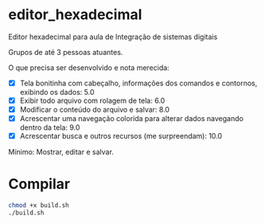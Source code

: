 # editor_hexadecimal
Editor hexadecimal para aula de Integração de sistemas digitais

Grupos de até 3 pessoas atuantes.

O que precisa ser desenvolvido e nota merecida:
- [X] Tela bonitinha com cabeçalho, informações dos comandos e contornos, exibindo os dados: 5.0
- [X] Exibir todo arquivo com rolagem de tela: 6.0
- [X] Modificar o conteúdo do arquivo e salvar: 8.0
- [X] Acrescentar uma navegação colorida para alterar dados navegando dentro da tela: 9.0
- [X] Acrescentar busca e outros recursos (me surpreendam): 10.0

Mínimo: Mostrar, editar e salvar.

# Compilar
```sh
chmod +x build.sh
./build.sh
```
